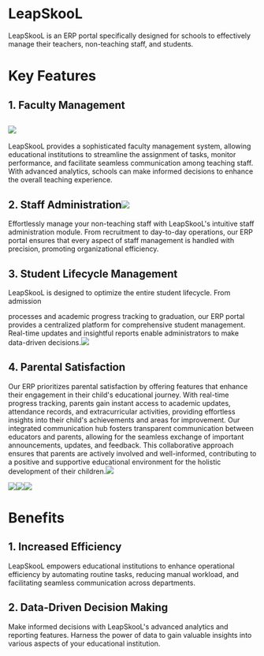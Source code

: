 # <a name="_e0i683assz9r"></a>LeapSkooL

LeapSkooL is an ERP portal specifically designed for schools to effectively manage their teachers, non-teaching staff, and students.

# <a name="_t6cq33as73rm"></a>Key Features
## <a name="_kxqmbp7hhqzi"></a>1. Faculty Management
## ![](Aspose.Words.339f8fe4-fa11-4dc1-a7e4-7c2aa3ebe958.001.png)
<a name="_me8zbi3muvr5"></a>LeapSkooL provides a sophisticated faculty management system, allowing educational institutions to streamline the assignment of tasks, monitor performance, and facilitate seamless communication among teaching staff. With advanced analytics, schools can make informed decisions to enhance the overall teaching experience.

## <a name="_6o5aodu7oqyw"></a>2. Staff Administration![](Aspose.Words.339f8fe4-fa11-4dc1-a7e4-7c2aa3ebe958.002.png)
Effortlessly manage your non-teaching staff with LeapSkooL's intuitive staff administration module. From recruitment to day-to-day operations, our ERP portal ensures that every aspect of staff management is handled with precision, promoting organizational efficiency.

## <a name="_dy6pj2z006bk"></a>3. Student Lifecycle Management

LeapSkooL is designed to optimize the entire student lifecycle. From admission 

processes and academic progress tracking to graduation, our ERP portal provides a centralized platform for comprehensive student management. Real-time updates and insightful reports enable administrators to make data-driven decisions.![](Aspose.Words.339f8fe4-fa11-4dc1-a7e4-7c2aa3ebe958.003.png)

##
##
##
##
##
## <a name="_nqlvfb6xfz10"></a><a name="_uucyu0sejm6n"></a><a name="_d5pkr44mosxl"></a><a name="_91d7mjjqxaa6"></a><a name="_mjammg673pk6"></a><a name="_83hhwc3rxs61"></a>4. Parental Satisfaction

Our ERP prioritizes parental satisfaction by offering features that enhance their engagement in their child's educational journey. With real-time progress tracking, parents gain instant access to academic updates, attendance records, and extracurricular activities, providing effortless insights into their child's achievements and areas for improvement. Our integrated communication hub fosters transparent communication between educators and parents, allowing for the seamless exchange of important announcements, updates, and feedback. This collaborative approach ensures that parents are actively involved and well-informed, contributing to a positive and supportive educational environment for the holistic development of their children.![](Aspose.Words.339f8fe4-fa11-4dc1-a7e4-7c2aa3ebe958.004.png)

![](Aspose.Words.339f8fe4-fa11-4dc1-a7e4-7c2aa3ebe958.005.png)![](Aspose.Words.339f8fe4-fa11-4dc1-a7e4-7c2aa3ebe958.006.png)![](Aspose.Words.339f8fe4-fa11-4dc1-a7e4-7c2aa3ebe958.007.png)

# <a name="_o895u16cb5ov"></a>Benefits
## <a name="_l0y2tfc9ylg7"></a>1. Increased Efficiency
LeapSkooL empowers educational institutions to enhance operational efficiency by automating routine tasks, reducing manual workload, and facilitating seamless communication across departments.
## <a name="_iqr91ac8g09c"></a>2. Data-Driven Decision Making
Make informed decisions with LeapSkooL's advanced analytics and reporting features. Harness the power of data to gain valuable insights into various aspects of your educational institution.

